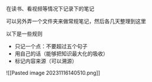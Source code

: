 在读书、看视频等情况下记录下的笔记

可以另外弄一个文件夹来做常规笔记，然后各几天整理到这里

以下是一些规则
- 只记一个点：不要超过五个句子
- 用自己的话（能够把知识最大化的吸收）
- 标记内容来源（可以溯源）

![[Pasted image 20231116140510.png]]

